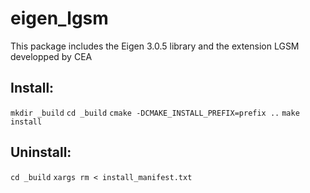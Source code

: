 eigen_lgsm
==========

This package includes the Eigen 3.0.5 library and the extension LGSM
developped by CEA

Install:
--------

`mkdir _build`
`cd _build`
`cmake -DCMAKE_INSTALL_PREFIX=prefix ..`
`make install`

Uninstall:
----------
`cd _build`
`xargs rm < install_manifest.txt`


